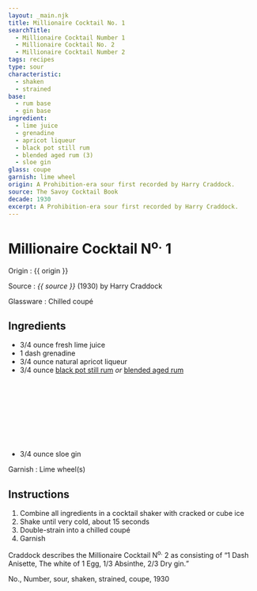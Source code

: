 ```yaml
---
layout: _main.njk
title: Millionaire Cocktail No. 1
searchTitle:
  - Millionaire Cocktail Number 1
  - Millionaire Cocktail No. 2
  - Millionaire Cocktail Number 2
tags: recipes
type: sour
characteristic:
  - shaken
  - strained
base:
  - rum base
  - gin base
ingredient:
  - lime juice
  - grenadine
  - apricot liqueur
  - black pot still rum
  - blended aged rum (3)
  - sloe gin
glass: coupe
garnish: lime wheel
origin: A Prohibition-era sour first recorded by Harry Craddock.
source: The Savoy Cocktail Book
decade: 1930
excerpt: A Prohibition-era sour first recorded by Harry Craddock.
---
```

<!-- markdownlint-disable MD025 -->
# Millionaire Cocktail N<sup>o.</sup> 1
<!-- markdownlint-disable MD025 -->

Origin
  : {{ origin }}

Source
  : <cite><span data-pagefind-filter="Source">{{ source }}</span></cite> (1930) by Harry Craddock

Glassware
  : Chilled coupé

## Ingredients

* 3/4 ounce fresh lime juice
* 1 dash grenadine
* 3/4 ounce natural apricot liqueur
* 3/4 ounce [black pot still rum](/rums/10-rum-black-pot-still/) *or* [blended aged rum](/rums/05-rum-blended-aged/)<icon-l space="1em" class="bigger" label="(3)"><span class="with-icon"><svg class="icon"><use href="/assets/images/icons/circle-3.svg#circle-3"></use></svg></span></icon-l>
* 3/4 ounce sloe gin

Garnish
  : <span data-pagefind-filter="Garnish">Lime wheel(s)</span>

## Instructions

1. Combine all ingredients in a cocktail shaker with cracked or cube ice
2. Shake until very cold, about 15 seconds
3. Double-strain into a chilled coupé
4. Garnish

<tiki-callout type="note">

  Craddock describes the Millionaire Cocktail N<sup>o.</sup> 2 as consisting of <q>1 Dash Anisette, The white of 1 Egg, 1/3 Absinthe, 2/3 Dry gin.</q>

</tiki-callout>

<div
  class="sr-only"
  data-cat[0]="Drink"
  data-type[0]="Sour"
  data-char[0]="Shaken"
  data-char[1]="Strained"
  data-base[0]="Rum/Cane spirits"
  data-base[1]="Gin"
  data-ingredient[0]="Lime juice"
  data-ingredient[1]="Grenadine"
  data-ingredient[2]="Apricot liqueur"
  data-ingredient[3]="Black pot still rum"
  data-ingredient[4]="Blended aged rum [3]"
  data-ingredient[5]="Gin, sloe"
  data-juice[0]="Lime juice"
  data-syrup[0]="Grenadine"
  data-liquor[0]="Apricot liqueur"
  data-liquor[1]="Black pot still rum"
  data-liquor[2]="Blended aged rum [3]"
  data-liquor[3]="Gin, sloe"
  data-origin[0]="Harry Craddock"
  data-glass[0]="Coupé"
  data-decade[0]="1930"
  data-pagefind-filter="
    Category[data-cat[0]],
    Type[data-type[0]],
    Characteristic[data-char[0]],
    Characteristic[data-char[1]],
    Base[data-base[0]],
    Base[data-base[1]],
    Ingredient[data-ingredient[0]],
    Ingredient[data-ingredient[1]],
    Ingredient[data-ingredient[2]],
    Ingredient[data-ingredient[3]],
    Ingredient[data-ingredient[4]],
    Ingredient[data-ingredient[5]],
    Juice[data-juice[0]],
    Syrup[data-syrup[0]],
    Liquor[data-liquor[0]],
    Liquor[data-liquor[1]],
    Liquor[data-liquor[2]],
    Liquor[data-liquor[3]],
    Origin[data-origin[0]],
    Glassware[data-glass[0]],
    Decade[data-decade[0]]
  "
>
</div>

<div class="keywords" aria-hidden>No., Number, sour, shaken, strained, coupe, 1930</div>
